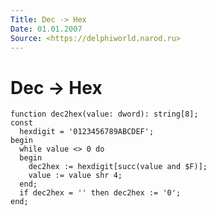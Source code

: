 ```yaml
---
Title: Dec -> Hex
Date: 01.01.2007
Source: <https://delphiworld.narod.ru>
---
```



Dec -> Hex
==========

    function dec2hex(value: dword): string[8];
    const
      hexdigit = '0123456789ABCDEF';
    begin
      while value <> 0 do
      begin
        dec2hex := hexdigit[succ(value and $F)];
        value := value shr 4;
      end;
      if dec2hex = '' then dec2hex := '0';
    end;

